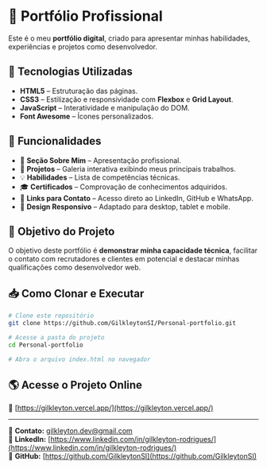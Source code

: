 # 📌 Portfólio Profissional

Este é o meu **portfólio digital**, criado para apresentar minhas habilidades, experiências e projetos como desenvolvedor.

## 🚀 Tecnologias Utilizadas

- **HTML5** – Estruturação das páginas.
- **CSS3** – Estilização e responsividade com **Flexbox** e **Grid Layout**.
- **JavaScript** – Interatividade e manipulação do DOM.
- **Font Awesome** – Ícones personalizados.

## 🎯 Funcionalidades

- 📌 **Seção Sobre Mim** – Apresentação profissional.
- 📂 **Projetos** – Galeria interativa exibindo meus principais trabalhos.
- 💡 **Habilidades** – Lista de competências técnicas.
- 🎓 **Certificados** – Comprovação de conhecimentos adquiridos.
- 🔗 **Links para Contato** – Acesso direto ao LinkedIn, GitHub e WhatsApp.
- 📱 **Design Responsivo** – Adaptado para desktop, tablet e mobile.

## 🎯 Objetivo do Projeto

O objetivo deste portfólio é **demonstrar minha capacidade técnica**, facilitar o contato com recrutadores e clientes em potencial e destacar minhas qualificações como desenvolvedor web.

## 📥 Como Clonar e Executar

```bash
# Clone este repositório
git clone https://github.com/GilkleytonSI/Personal-portfolio.git

# Acesse a pasta do projeto
cd Personal-portfolio

# Abra o arquivo index.html no navegador
```

## 🌎 Acesse o Projeto Online

🔗 [https://gilkleyton.vercel.app/](https://gilkleyton.vercel.app/)

---

📧 **Contato:** [gilkleyton.dev@gmail.com](mailto:gilkleyton.dev@gmail.com)  
💼 **LinkedIn:** [https://www.linkedin.com/in/gilkleyton-rodrigues/](https://www.linkedin.com/in/gilkleyton-rodrigues/)  
🐙 **GitHub:** [https://github.com/GilkleytonSI](https://github.com/GilkleytonSI)

